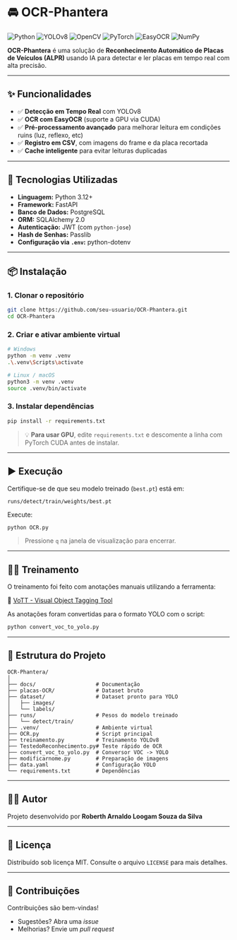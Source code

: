 # 🚘 OCR-Phantera

![Python](https://img.shields.io/badge/Python-3.10%2B-blue?logo=python&style=for-the-badge)
![YOLOv8](https://img.shields.io/badge/YOLOv8-Ultralytics-0052D4?logo=yolo&style=for-the-badge)
![OpenCV](https://img.shields.io/badge/OpenCV-4.9-blue?logo=opencv&style=for-the-badge)
![PyTorch](https://img.shields.io/badge/PyTorch-2.3-blue?logo=pytorch&style=for-the-badge)
![EasyOCR](https://img.shields.io/badge/EasyOCR-JaidedAI-orange?style=for-the-badge)
![NumPy](https://img.shields.io/badge/NumPy-1.26-blue?logo=numpy&style=for-the-badge)

**OCR-Phantera** é uma solução de **Reconhecimento Automático de Placas de Veículos (ALPR)** usando IA para detectar e ler placas em tempo real com alta precisão.

---

## ✨ Funcionalidades

- ✅ **Detecção em Tempo Real** com YOLOv8
- ✅ **OCR com EasyOCR** (suporte a GPU via CUDA)
- ✅ **Pré-processamento avançado** para melhorar leitura em condições ruins (luz, reflexo, etc)
- ✅ **Registro em CSV**, com imagens do frame e da placa recortada
- ✅ **Cache inteligente** para evitar leituras duplicadas

---

## 🚀 Tecnologias Utilizadas

- **Linguagem:** Python 3.12+
- **Framework:** FastAPI
- **Banco de Dados:** PostgreSQL
- **ORM:** SQLAlchemy 2.0
- **Autenticação:** JWT (com `python-jose`)
- **Hash de Senhas:** Passlib
- **Configuração via `.env`:** python-dotenv

---

## 📦 Instalação

### 1. Clonar o repositório

```bash
git clone https://github.com/seu-usuario/OCR-Phantera.git
cd OCR-Phantera
````

### 2. Criar e ativar ambiente virtual

```bash
# Windows
python -m venv .venv
.\.venv\Scripts\activate

# Linux / macOS
python3 -m venv .venv
source .venv/bin/activate
```

### 3. Instalar dependências

```bash
pip install -r requirements.txt
```

> 💡 **Para usar GPU**, edite `requirements.txt` e descomente a linha com PyTorch CUDA antes de instalar.

---

## ▶️ Execução

Certifique-se de que seu modelo treinado (`best.pt`) está em:

```
runs/detect/train/weights/best.pt
```

Execute:

```bash
python OCR.py
```

> Pressione `q` na janela de visualização para encerrar.

---

## 🏋️‍♂️ Treinamento

O treinamento foi feito com anotações manuais utilizando a ferramenta:

🔗 [VoTT - Visual Object Tagging Tool](https://github.com/microsoft/VoTT/releases)

As anotações foram convertidas para o formato YOLO com o script:

```bash
python convert_voc_to_yolo.py
```

---

## 📂 Estrutura do Projeto

```
OCR-Phantera/
│
├── docs/                   # Documentação
├── placas-OCR/             # Dataset bruto
├── dataset/                # Dataset pronto para YOLO
│   ├── images/
│   └── labels/
├── runs/                   # Pesos do modelo treinado
│   └── detect/train/
├── .venv/                  # Ambiente virtual
├── OCR.py                  # Script principal
├── treinamento.py          # Treinamento YOLOv8
├── TestedoReconhecimento.py# Teste rápido de OCR
├── convert_voc_to_yolo.py  # Conversor VOC -> YOLO
├── modificarnome.py        # Preparação de imagens
├── data.yaml               # Configuração YOLO
└── requirements.txt        # Dependências
```

---

## 👨‍💻 Autor

Projeto desenvolvido por **Roberth Arnaldo Loogam Souza da Silva**

---

## 📜 Licença

Distribuído sob licença MIT. Consulte o arquivo `LICENSE` para mais detalhes.

---

## 🤝 Contribuições

Contribuições são bem-vindas!

* Sugestões? Abra uma *issue*
* Melhorias? Envie um *pull request*



